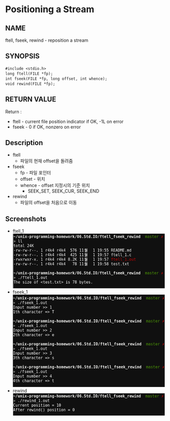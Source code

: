 # Positioning a Stream
## NAME
ftell, fseek, rewind - reposition a stream
## SYNOPSIS
```
#include <stdio.h>
long ftell(FILE *fp);
int fseek(FILE *fp, long offset, int whence);
void rewind(FILE *fp);
```
## RETURN VALUE
Return :  
* ftell - current file position indicator if OK, -1L on error
* fseek - 0 if OK, nonzero on error
## Description
* ftell
	* 파일의 현재 offset을 돌려줌
* fseek
	* fp - 파일 포인터
	* offset - 위치
	* whence - offset 지정시의 기준 위치
		* SEEK_SET, SEEK_CUR, SEEK_END
* rewind
	* 파일의 offset을 처음으로 이동
## Screenshots
* ftell_1  
![ftell_1](./ftell_1.png?raw=true "ftell_1")
* fseek_1  
![fseek_1](./fseek_1.png?raw=true "fseek_1")
* rewind  
![rewind_1](./rewind_1.png?raw=true "rewind_1")
